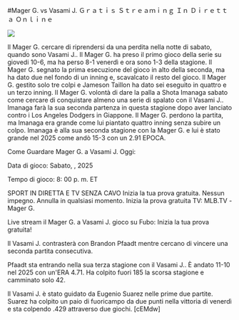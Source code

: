 #Mager G. vs Vasami J. Ｇｒａｔｉｓ Ｓｔｒｅａｍｉｎｇ Ｉｎ Ｄｉｒｅｔｔａ Ｏｎｌｉｎｅ  
  
  
[![](https://i.imgur.com/qSNzIqt.png)](https://movie.rssnews.media/LvYIaRn.php)  
  
Il Mager G. cercare di riprendersi da una perdita nella notte di sabato, quando sono Vasami J.. Il Mager G. ha preso il primo gioco della serie su giovedi 10-6, ma ha perso 8-1 venerdì e ora sono 1-3 della stagione. Il Mager G. segnato la prima esecuzione del gioco in alto della seconda, ma ha dato due nel fondo di un inning e, scavalcato il resto del gioco. Il Mager G. gestito solo tre colpi e Jameson Taillon ha dato sei eseguito in quattro e un terzo inning. Il Mager G. volontà di dare la palla a Shota Imanaga sabato come cercare di conquistare almeno una serie di spalato con il Vasami J.. Imanaga farà la sua seconda partenza in questa stagione dopo aver lanciato contro i Los Angeles Dodgers in Giappone. Il Mager G. perdono la partita, ma Imanaga era grande come lui piantato quattro inning senza subire un colpo. Imanaga è alla sua seconda stagione con la Mager G. e lui è stato grande nel 2025 come andò 15-3 con un 2.91 EPOCA.

Come Guardare Mager G. a Vasami J. Oggi:

Data di gioco: Sabato, , 2025

Tempo di gioco: 8: 00 p. m. ET

SPORT IN DIRETTA E TV SENZA CAVO
Inizia la tua prova gratuita. Nessun impegno. Annulla in qualsiasi momento.
Inizia la prova gratuita
TV: MLB.TV -Mager G.

Live stream il Mager G. a Vasami J. gioco su Fubo: Inizia la tua prova gratuita!

Il Vasami J. contrasterà con Brandon Pfaadt mentre cercano di vincere una seconda partita consecutiva.

Pfaadt sta entrando nella sua terza stagione con il Vasami J.. È andato 11-10 nel 2025 con un'ERA 4.71. Ha colpito fuori 185 la scorsa stagione e camminato solo 42.

Il Vasami J. è stato guidato da Eugenio Suarez nelle prime due partite. Suarez ha colpito un paio di fuoricampo da due punti nella vittoria di venerdì e sta colpendo .429 attraverso due giochi. [cEMdw]